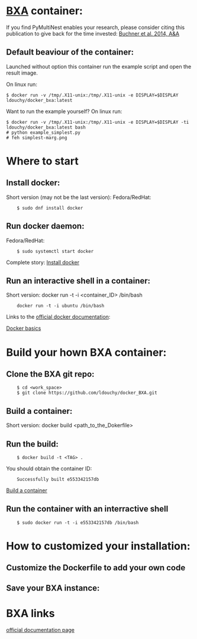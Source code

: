 # [BXA](https://johannesbuchner.github.io/BXA/) container:

If you find PyMultiNest enables your research, please consider citing this publication to give back for the time invested:
[Buchner et al. 2014, A&A](http://www.aanda.org/articles/aa/abs/2014/04/aa22971-13/aa22971-13.html)

## Default beaviour of the container:
Launched without option this container run the example script and open the result image.

On linux run:

	$ docker run -v /tmp/.X11-unix:/tmp/.X11-unix -e DISPLAY=$DISPLAY ldouchy/docker_bxa:latest

Want to run the example yourself?
On linux run:

	$ docker run -v /tmp/.X11-unix:/tmp/.X11-unix -e DISPLAY=$DISPLAY -ti ldouchy/docker_bxa:latest bash
	# python example_simplest.py
	# feh simplest-marg.png

# Where to start

## Install docker:
Short version (may not be the last version):
  Fedora/RedHat:

        $ sudo dnf install docker

## Run docker daemon:
  Fedora/RedHat:

        $ sudo systemctl start docker

Complete story:
[Install docker](https://docs.docker.com/engine/installation/)

## Run an interactive shell in a container:

  Short version:
        docker run -t -i \<container_ID\> /bin/bash

        docker run -t -i ubuntu /bin/bash

Links to the [official docker documentation](https://docs.docker.com/):

[Docker basics](https://docs.docker.com/engine/userguide/basics/)


# Build your hown BXA container:


## Clone the BXA git repo:

        $ cd <work_space>
        $ git clone https://github.com/ldouchy/docker_BXA.git

## Build a container:

  Short version:
        docker build \<path_to_the_Dokerfile\>

## Run the build:

        $ docker build -t <TAG> .

  You should obtain the container ID:

        Successfully built e553342157db

[Build a container](https://docs.docker.com/reference/builder/)


## Run the container with an interractive shell

        $ sudo docker run -t -i e553342157db /bin/bash


# How to customized your installation:

## Customize the Dockerfile to add your own code

## Save your BXA instance:

# BXA links

[official documentation page](https://johannesbuchner.github.io/BXA/)

